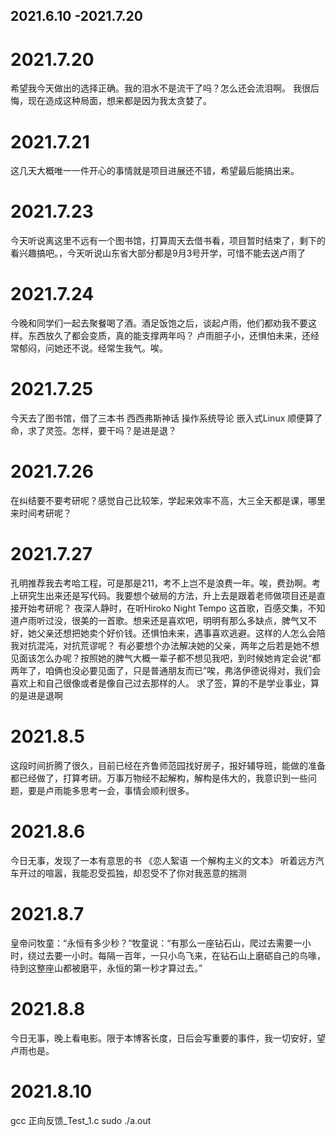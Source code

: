 ## 2021.6.10 -2021.7.20

# 2021.7.20
希望我今天做出的选择正确。我的泪水不是流干了吗？怎么还会流泪啊。
我很后悔，现在造成这种局面，想来都是因为我太贪婪了。
# 2021.7.21
这几天大概唯一一件开心的事情就是项目进展还不错，希望最后能搞出来。
# 2021.7.23
今天听说离这里不远有一个图书馆，打算周天去借书看，项目暂时结束了，剩下的看兴趣搞吧。，今天听说山东省大部分都是9月3号开学，可惜不能去送卢雨了
# 2021.7.24
今晚和同学们一起去聚餐喝了酒。酒足饭饱之后，谈起卢雨，他们都劝我不要这样。东西放久了都会变质，真的能支撑两年吗？
卢雨胆子小，还惧怕未来，还经常郁闷，问她还不说。经常生我气。唉。
# 2021.7.25
今天去了图书馆，借了三本书 西西弗斯神话 操作系统导论 嵌入式Linux
顺便算了命，求了灵签。怎样，要干吗？是进是退？
# 2021.7.26
在纠结要不要考研呢？感觉自己比较笨，学起来效率不高，大三全天都是课，哪里来时间考研呢？
# 2021.7.27
孔明推荐我去考哈工程，可是那是211，考不上岂不是浪费一年。唉，费劲啊。考上研究生出来还是写代码。我要想个破局的方法，升上去是跟着老师做项目还是直接开始考研呢？
夜深人静时，在听Hiroko Night Tempo 这首歌，百感交集，不知道卢雨听过没，很美的一首歌。想来还是喜欢吧，明明有那么多缺点，脾气又不好，她父亲还想把她卖个好价钱。还惧怕未来，遇事喜欢逃避。这样的人怎么会陪我对抗混沌，对抗荒谬呢？
有必要想个办法解决她的父亲，两年之后若是她不想见面该怎么办呢？按照她的脾气大概一辈子都不想见我吧，到时候她肯定会说“都两年了，咱俩也没必要见面了，只是普通朋友而已”唉，弗洛伊德说得对，我们会喜欢上和自己很像或者是像自己过去那样的人。
求了签，算的不是学业事业，算的是进是退啊
# 2021.8.5
这段时间折腾了很久，目前已经在齐鲁师范园找好房子，报好辅导班，能做的准备都已经做了，打算考研。万事万物经不起解构，解构是伟大的，我意识到一些问题，要是卢雨能多思考一会，事情会顺利很多。
# 2021.8.6
今日无事，发现了一本有意思的书 《恋人絮语 一个解构主义的文本》
听着远方汽车开过的喧嚣，我能忍受孤独，却忍受不了你对我恶意的揣测
# 2021.8.7
皇帝问牧童：“永恒有多少秒？”牧童说：“有那么一座钻石山，爬过去需要一小时，绕过去要一小时。每隔一百年，一只小鸟飞来，在钻石山上磨砺自己的鸟喙，待到这整座山都被磨平，永恒的第一秒才算过去。”
# 2021.8.8
今日无事，晚上看电影。限于本博客长度，日后会写重要的事件，我一切安好，望卢雨也是。
# 2021.8.10
gcc 正向反馈_Test_1.c
sudo ./a.out
